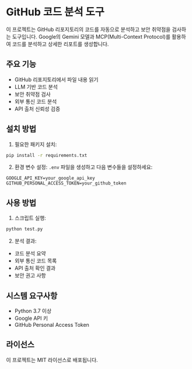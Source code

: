 # GitHub 코드 분석 도구

이 프로젝트는 GitHub 리포지토리의 코드를 자동으로 분석하고 보안 취약점을 검사하는 도구입니다. Google의 Gemini 모델과 MCP(Multi-Context Protocol)를 활용하여 코드를 분석하고 상세한 리포트를 생성합니다.

## 주요 기능

- GitHub 리포지토리에서 파일 내용 읽기
- LLM 기반 코드 분석
- 보안 취약점 검사
- 외부 통신 코드 분석
- API 출처 신뢰성 검증

## 설치 방법

1. 필요한 패키지 설치:
```bash
pip install -r requirements.txt
```

2. 환경 변수 설정:
`.env` 파일을 생성하고 다음 변수들을 설정하세요:
```
GOOGLE_API_KEY=your_google_api_key
GITHUB_PERSONAL_ACCESS_TOKEN=your_github_token
```

## 사용 방법

1. 스크립트 실행:
```bash
python test.py
```

2. 분석 결과:
- 코드 분석 요약
- 외부 통신 코드 목록
- API 출처 확인 결과
- 보안 권고 사항

## 시스템 요구사항

- Python 3.7 이상
- Google API 키
- GitHub Personal Access Token

## 라이선스

이 프로젝트는 MIT 라이선스로 배포됩니다. 